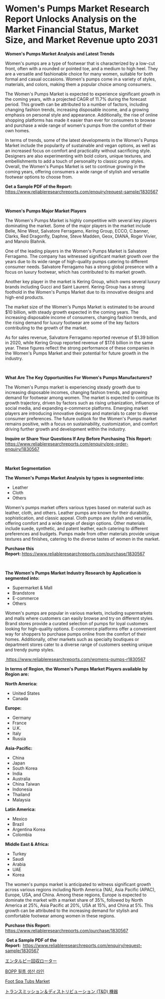 <p><h1>Women's Pumps Market Research Report Unlocks Analysis on the Market Financial Status, Market Size, and Market Revenue upto 2031</h1></p><p><strong>Women's Pumps Market Analysis and Latest Trends</strong></p>
<p><p>Women's pumps are a type of footwear that is characterized by a low-cut front, often with a rounded or pointed toe, and a medium to high heel. They are a versatile and fashionable choice for many women, suitable for both formal and casual occasions. Women's pumps come in a variety of styles, materials, and colors, making them a popular choice among consumers.</p><p>The Women's Pumps Market is expected to experience significant growth in the coming years, with a projected CAGR of 11.7% during the forecast period. This growth can be attributed to a number of factors, including changing fashion trends, increasing disposable income, and a growing emphasis on personal style and appearance. Additionally, the rise of online shopping platforms has made it easier than ever for consumers to browse and purchase a wide range of women's pumps from the comfort of their own homes.</p><p>In terms of trends, some of the latest developments in the Women's Pumps Market include the popularity of sustainable and vegan options, as well as an increased focus on comfort and practicality without sacrificing style. Designers are also experimenting with bold colors, unique textures, and embellishments to add a touch of personality to classic pump styles. Overall, the Women's Pumps Market is set to continue growing in the coming years, offering consumers a wide range of stylish and versatile footwear options to choose from.</p></p>
<p><strong>Get a Sample PDF of the Report:&nbsp;</strong> <a href="https://www.reliableresearchreports.com/enquiry/request-sample/1830567">https://www.reliableresearchreports.com/enquiry/request-sample/1830567</a></p>
<p>&nbsp;</p>
<p><strong>Women's Pumps Major Market Players</strong></p>
<p><p>The Women's Pumps Market is highly competitive with several key players dominating the market. Some of the major players in the market include Belle, Nine West, Salvatore Ferragamo, Kering Group, ECCO, C.banner, Clarks, Red Dragonfly, Daphne, Steve Madden, Geox, DIANA, Roger Vivier, and Manolo Blahnik.</p><p>One of the leading players in the Women's Pumps Market is Salvatore Ferragamo. The company has witnessed significant market growth over the years due to its wide range of high-quality pumps catering to different consumer needs. Salvatore Ferragamo has a strong global presence with a focus on luxury footwear, which has contributed to its market growth.</p><p>Another key player in the market is Kering Group, which owns several luxury brands including Gucci and Saint Laurent. Kering Group has a strong foothold in the Women's Pumps Market due to its innovative designs and high-end products.</p><p>The market size of the Women's Pumps Market is estimated to be around $10 billion, with steady growth expected in the coming years. The increasing disposable income of consumers, changing fashion trends, and the rising demand for luxury footwear are some of the key factors contributing to the growth of the market.</p><p>As for sales revenue, Salvatore Ferragamo reported revenue of $1.39 billion in 2020, while Kering Group reported revenue of $17.6 billion in the same year. These figures reflect the strong performance of these companies in the Women's Pumps Market and their potential for future growth in the industry.</p></p>
<p>&nbsp;</p>
<p><strong>What Are The Key Opportunities For Women's Pumps Manufacturers?</strong></p>
<p><p>The Women's Pumps market is experiencing steady growth due to increasing disposable incomes, changing fashion trends, and growing demand for footwear among women. The market is expected to continue its growth trajectory, driven by factors such as rising urbanization, influence of social media, and expanding e-commerce platforms. Emerging market players are introducing innovative designs and materials to cater to diverse consumer preferences. The future outlook for the Women's Pumps market remains positive, with a focus on sustainability, customization, and comfort driving further growth and development within the industry.</p></p>
<p><strong>Inquire or Share Your Questions If Any Before Purchasing This Report:</strong> <a href="https://www.reliableresearchreports.com/enquiry/pre-order-enquiry/1830567">https://www.reliableresearchreports.com/enquiry/pre-order-enquiry/1830567</a></p>
<p>&nbsp;</p>
<p><strong>Market Segmentation</strong></p>
<p><strong>The Women's Pumps Market Analysis by types is segmented into:</strong></p>
<p><ul><li>Leather</li><li>Cloth</li><li>Others</li></ul></p>
<p><p>Women's pumps market offers various types based on material such as leather, cloth, and others. Leather pumps are known for their durability, sophistication, and classic appeal. Cloth pumps are stylish and versatile, offering comfort and a wide range of design options. Other materials include suede, synthetic, and patent leather, each catering to different preferences and budgets. Pumps made from other materials provide unique textures and finishes, catering to the diverse tastes of women in the market.</p></p>
<p><strong>Purchase this Report:&nbsp;</strong><a href="https://www.reliableresearchreports.com/purchase/1830567">https://www.reliableresearchreports.com/purchase/1830567</a></p>
<p>&nbsp;</p>
<p><strong>The Women's Pumps Market Industry Research by Application is segmented into:</strong></p>
<p><ul><li>Supermarket & Mall</li><li>Brandstore</li><li>E-commerce</li><li>Others</li></ul></p>
<p><p>Women's pumps are popular in various markets, including supermarkets and malls where customers can easily browse and try on different styles. Brand stores provide a curated selection of pumps for loyal customers looking for high-quality options. E-commerce platforms offer a convenient way for shoppers to purchase pumps online from the comfort of their homes. Additionally, other markets such as specialty boutiques or department stores cater to a diverse range of customers seeking unique and trendy pump styles.</p></p>
<p><a href="https://www.reliableresearchreports.com/womens-pumps-r1830567">&nbsp;https://www.reliableresearchreports.com/womens-pumps-r1830567</a></p>
<p><strong>In terms of Region, the Women's Pumps Market Players available by Region are:</strong></p>
<p>
    <p> <strong> North America: </strong>
        <ul>
            <li>United States</li>
            <li>Canada</li>
        </ul>
        </p> 
    <p> <strong> Europe: </strong>
        <ul>
            <li>Germany</li>
            <li>France</li>
            <li>U.K.</li>
            <li>Italy</li>
            <li>Russia</li>
        </ul>
        </p> 
    <p> <strong> Asia-Pacific: </strong>
        <ul>
            <li>China</li>
            <li>Japan</li>
            <li>South Korea</li>
            <li>India</li>
            <li>Australia</li>
            <li>China Taiwan</li>
            <li>Indonesia</li>
            <li>Thailand</li>
            <li>Malaysia</li>
        </ul>
        </p> 
    <p> <strong> Latin America: </strong>
        <ul>
            <li>Mexico</li>
            <li>Brazil</li>
            <li>Argentina Korea</li>
            <li>Colombia</li>
        </ul>
        </p> 
    <p> <strong> Middle East & Africa: </strong>
        <ul>
            <li>Turkey</li>
            <li>Saudi</li>
            <li>Arabia</li>
            <li>UAE</li>
            <li>Korea</li>
        </ul>
    </p>
    </p>
<p><p>The women's pumps market is anticipated to witness significant growth across various regions including North America (NA), Asia Pacific (APAC), Europe, USA, and China. Among these regions, Europe is expected to dominate the market with a market share of 35%, followed by North America at 25%, Asia Pacific at 20%, USA at 15%, and China at 5%. This growth can be attributed to the increasing demand for stylish and comfortable footwear among women in these regions.</p></p>
<p><strong>Purchase this Report: </strong><a href="https://www.reliableresearchreports.com/purchase/1830567">https://www.reliableresearchreports.com/purchase/1830567</a></p>
<p>&nbsp;<strong>Get a Sample PDF of the Report:&nbsp;&nbsp;</strong><a href="https://www.reliableresearchreports.com/enquiry/request-sample/1830567">https://www.reliableresearchreports.com/enquiry/request-sample/1830567</a></p>
<p><strong></strong></p>
<p><p><a href="https://medium.com/@queenlitle19361/2024%E5%B9%B4%E3%81%8B%E3%82%892031%E5%B9%B4%E3%81%BE%E3%81%A7%E3%81%AE%E6%9C%9F%E9%96%93%E3%81%AE%E4%B8%96%E7%95%8C%E3%82%A8%E3%83%B3%E3%82%BF%E3%83%AB%E3%83%94%E3%83%BC%E5%9B%9E%E7%94%9F%E3%83%AD%E3%83%BC%E3%82%BF%E3%83%BC%E5%B8%82%E5%A0%B4%E3%81%AE%E6%A9%9F%E4%BC%9A%E3%81%A8%E4%BA%88%E6%B8%AC-2a9580fd5ffe">エンタルピー回収ローター</a></p><p><a href="https://github.com/konokaryan/Market-Research-Report-List-1/blob/main/3513624149204.md">BOPP 필름 생산 라인</a></p><p><a href="https://github.com/indrystar/Market-Research-Report-List-3/blob/main/foot-spa-tubs-market.md">Foot Spa Tubs Market</a></p><p><a href="https://medium.com/@jacksonwiza1924/%E3%82%B0%E3%83%AD%E3%83%BC%E3%83%90%E3%83%AB%E3%81%AA%E9%80%81%E9%9B%BB-%E9%85%8D%E9%9B%BB-t-amp-d-%E6%A9%9F%E5%99%A8%E3%81%AE%E5%B8%82%E5%A0%B4%E8%A6%8F%E6%A8%A1%E3%81%AF-%E5%B9%B4%E5%B9%B3%E5%9D%87%E6%88%90%E9%95%B7%E7%8E%8716-%E3%81%A7%E5%88%B0%E9%81%94%E3%81%99%E3%82%8B%E3%81%A8%E4%BA%88%E6%83%B3%E3%81%95%E3%82%8C%E3%81%A6%E3%81%8A%E3%82%8A-%E3%81%93%E3%81%AE%E3%83%AC%E3%83%9D%E3%83%BC%E3%83%88%E3%81%AF2024%E5%B9%B4%E3%81%8B%E3%82%892031%E5%B9%B4%E3%81%BE%E3%81%A7%E3%81%AE%E5%B8%82%E5%A0%B4%E6%88%90%E9%95%B7-%E3%83%88%E3%83%AC%E3%83%B3%E3%83%89-%E6%A9%9F%E4%BC%9A-%E4%BA%88%E6%B8%AC%E3%82%92%E7%B6%B2%E7%BE%85%E3%81%97%E3%81%A6%E3%81%84%E3%81%BE%E3%81%99-56ae05de1bac">トランスミッション＆ディストリビューション (T&D) 機器</a></p></p>